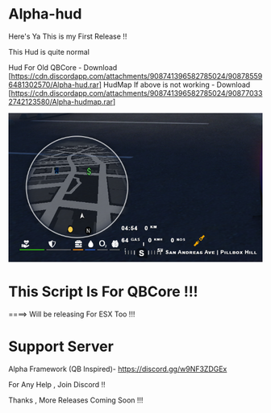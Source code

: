 # Alpha-hud

Here's Ya This is my First Release !! 

This Hud is quite normal 

Hud For Old QBCore - Download [https://cdn.discordapp.com/attachments/908741396582785024/908785596481302570/Alpha-hud.rar]
HudMap If above is not working - Download [https://cdn.discordapp.com/attachments/908741396582785024/908770332742123580/Alpha-hudmap.rar]

![](Alpha-hud/html/preview.png)

# This Script Is For QBCore !!!

====> Will be releasing For ESX Too !!!


# Support Server
Alpha Framework (QB Inspired)- https://discord.gg/w9NF3ZDGEx 

For Any Help , Join Discord !!


Thanks , More Releases Coming Soon !!!
